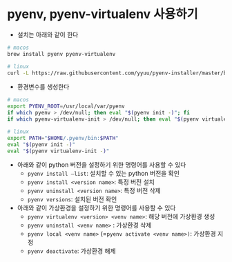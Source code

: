 # pyenv, pyenv-virtualenv 사용하기

- 설치는 아래와 같이 한다

```bash
# macos
brew install pyenv pyenv-virtualenv

# linux
curl -L https://raw.githubusercontent.com/yyuu/pyenv-installer/master/bin/pyenv-installer | bash
```

- 환경변수를 생성한다

```bash
# macos
export PYENV_ROOT=/usr/local/var/pyenv
if which pyenv > /dev/null; then eval "$(pyenv init -)"; fi
if which pyenv-virtualenv-init > /dev/null; then eval "$(pyenv virtualenv-init -)"; fi

# linux
export PATH="$HOME/.pyenv/bin:$PATH"
eval "$(pyenv init -)"
eval "$(pyenv virtualenv-init -)"
```

- 아래와 같이 python 버전을 설정하기 위한 명령어를 사용할 수 있다
  - `pyenv install —list`: 설치할 수 있는 python 버전을 확인
  - `pyenv install <version name>`: 특정 버전 설치
  - `pyenv uninstall <version name>`: 특정 버전 삭제
  - `pyenv versions`: 설치된 버전 확인
- 아래와 같이 가상환경을 설정하기 위한 명령어를 사용할 수 있다
  - `pyenv virtualenv <version> <venv name>`: 해당 버전에 가상환경 생성
  - `pyenv uninstall <venv name>` : 가상환경 삭제
  - `pyenv local <venv name>` (=`pyenv activate <venv name>)`: 가상환경 지정
  - `pyenv deactivate`: 가상환경 해제
